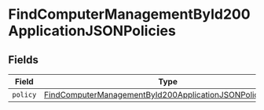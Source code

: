 # FindComputerManagementById200ApplicationJSONPolicies


## Fields

| Field                                                                                                                                               | Type                                                                                                                                                | Required                                                                                                                                            | Description                                                                                                                                         |
| --------------------------------------------------------------------------------------------------------------------------------------------------- | --------------------------------------------------------------------------------------------------------------------------------------------------- | --------------------------------------------------------------------------------------------------------------------------------------------------- | --------------------------------------------------------------------------------------------------------------------------------------------------- |
| `policy`                                                                                                                                            | [FindComputerManagementById200ApplicationJSONPoliciesPolicy](../../models/operations/findcomputermanagementbyid200applicationjsonpoliciespolicy.md) | :heavy_minus_sign:                                                                                                                                  | N/A                                                                                                                                                 |